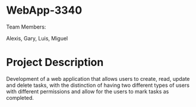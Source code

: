 # WebApp-3340

Team Members:

Alexis,
Gary,
Luis,
Miguel

# Project Description

Development of a web application that allows users to create, read, update and delete tasks, with the distinction of having two different types of users with different permissions and allow for the users to mark tasks as completed.
